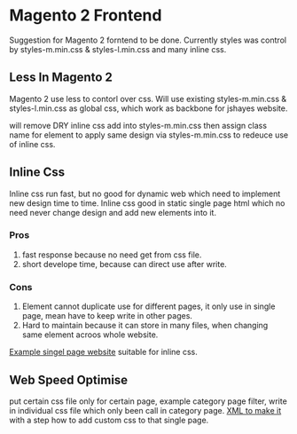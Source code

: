 # Magento 2 Frontend
Suggestion for Magento 2 forntend to be done. Currently styles was control by styles-m.min.css & styles-l.min.css and many inline css.
## Less In Magento 2
Magento 2 use less to contorl over css. Will use existing styles-m.min.css & styles-l.min.css as global css, which work as backbone for jshayes website. 

will remove DRY inline css add into styles-m.min.css then assign class name for element to apply same design via styles-m.min.css to redeuce use of inline css.


## Inline Css
 Inline css run fast, but no good for dynamic web which need to implement new design time to time. Inline css good in static single page html which no need never change design and add new elements into it.
 ### Pros
 1. fast response because no need get from css file.
 2. short develope time, because can direct use after write.

  ### Cons
  1. Element cannot duplicate use for different pages, it only use in single page, mean have to keep write in other pages.
  2. Hard to maintain because it can store in many files, when changing same element acroos whole website.
     
[Example singel page website](https://rainfora.com.my/) suitable for inline css.

## Web Speed Optimise
put certain css file only for certain page, example category page filter, write in individual css file which only been call in category page. [XML to make it](https://magecomp.com/blog/apply-custom-css-for-specific-cms-page-magento-2/) with a step how to add custom css to that single page.

